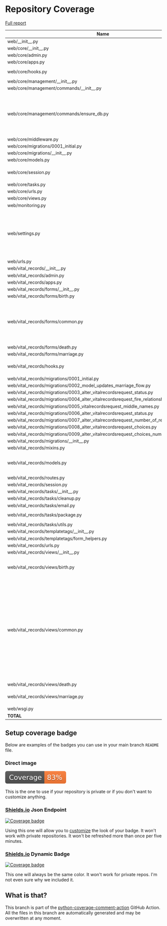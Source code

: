 # Repository Coverage

[Full report](https://htmlpreview.github.io/?https://github.com/Office-of-Digital-Services/cdt-ods-disaster-recovery/blob/python-coverage-comment-action-data/htmlcov/index.html)

| Name                                                                                            |    Stmts |     Miss |   Branch |   BrPart |   Cover |   Missing |
|------------------------------------------------------------------------------------------------ | -------: | -------: | -------: | -------: | ------: | --------: |
| web/\_\_init\_\_.py                                                                             |        5 |        2 |        0 |        0 |     60% |       5-7 |
| web/core/\_\_init\_\_.py                                                                        |        0 |        0 |        0 |        0 |    100% |           |
| web/core/admin.py                                                                               |       24 |       13 |        2 |        0 |     42% |     21-39 |
| web/core/apps.py                                                                                |        5 |        0 |        0 |        0 |    100% |           |
| web/core/hooks.py                                                                               |       11 |        4 |        0 |        0 |     64% |9-10, 14-15 |
| web/core/management/\_\_init\_\_.py                                                             |        0 |        0 |        0 |        0 |    100% |           |
| web/core/management/commands/\_\_init\_\_.py                                                    |        0 |        0 |        0 |        0 |    100% |           |
| web/core/management/commands/ensure\_db.py                                                      |      183 |        4 |       42 |        4 |     96% |73, 87-89, 99, 103->exit, 230->232, 306->310 |
| web/core/middleware.py                                                                          |        9 |        1 |        2 |        1 |     82% |        19 |
| web/core/migrations/0001\_initial.py                                                            |        7 |        0 |        0 |        0 |    100% |           |
| web/core/migrations/\_\_init\_\_.py                                                             |        0 |        0 |        0 |        0 |    100% |           |
| web/core/models.py                                                                              |        8 |        0 |        0 |        0 |    100% |           |
| web/core/session.py                                                                             |       25 |        5 |        4 |        2 |     76% |13-19, 25-26, 33 |
| web/core/tasks.py                                                                               |       15 |        2 |        0 |        0 |     87% |    60, 64 |
| web/core/urls.py                                                                                |        5 |        0 |        0 |        0 |    100% |           |
| web/core/views.py                                                                               |        9 |        0 |        2 |        0 |    100% |           |
| web/monitoring.py                                                                               |       12 |        0 |        4 |        0 |    100% |           |
| web/settings.py                                                                                 |      108 |        6 |       14 |        7 |     89% |52, 54, 56, 127->131, 139->142, 151, 267-268 |
| web/urls.py                                                                                     |       16 |        7 |        2 |        1 |     56% |     31-39 |
| web/vital\_records/\_\_init\_\_.py                                                              |        0 |        0 |        0 |        0 |    100% |           |
| web/vital\_records/admin.py                                                                     |        6 |        0 |        0 |        0 |    100% |           |
| web/vital\_records/apps.py                                                                      |        5 |        0 |        0 |        0 |    100% |           |
| web/vital\_records/forms/\_\_init\_\_.py                                                        |        0 |        0 |        0 |        0 |    100% |           |
| web/vital\_records/forms/birth.py                                                               |       24 |        0 |        0 |        0 |    100% |           |
| web/vital\_records/forms/common.py                                                              |       87 |       22 |       12 |        1 |     71% |194->exit, 266-273, 276-286, 289-297 |
| web/vital\_records/forms/death.py                                                               |       10 |        0 |        0 |        0 |    100% |           |
| web/vital\_records/forms/marriage.py                                                            |       21 |        0 |        0 |        0 |    100% |           |
| web/vital\_records/hooks.py                                                                     |       16 |        6 |        0 |        0 |     62% |10-11, 15-16, 20-21 |
| web/vital\_records/migrations/0001\_initial.py                                                  |        7 |        0 |        0 |        0 |    100% |           |
| web/vital\_records/migrations/0002\_model\_updates\_marriage\_flow.py                           |        4 |        0 |        0 |        0 |    100% |           |
| web/vital\_records/migrations/0003\_alter\_vitalrecordsrequest\_status.py                       |        5 |        0 |        0 |        0 |    100% |           |
| web/vital\_records/migrations/0004\_alter\_vitalrecordsrequest\_fire\_relationship.py           |        4 |        0 |        0 |        0 |    100% |           |
| web/vital\_records/migrations/0005\_vitalrecordsrequest\_middle\_names.py                       |        4 |        0 |        0 |        0 |    100% |           |
| web/vital\_records/migrations/0006\_alter\_vitalrecordsrequest\_status.py                       |        5 |        0 |        0 |        0 |    100% |           |
| web/vital\_records/migrations/0007\_alter\_vitalrecordsrequest\_number\_of\_records.py          |        4 |        0 |        0 |        0 |    100% |           |
| web/vital\_records/migrations/0008\_alter\_vitalrecordsrequest\_choices.py                      |        4 |        0 |        0 |        0 |    100% |           |
| web/vital\_records/migrations/0009\_alter\_vitalrecordsrequest\_choices\_number\_of\_records.py |        4 |        0 |        0 |        0 |    100% |           |
| web/vital\_records/migrations/\_\_init\_\_.py                                                   |        0 |        0 |        0 |        0 |    100% |           |
| web/vital\_records/mixins.py                                                                    |       74 |        2 |       12 |        1 |     94% |     13-14 |
| web/vital\_records/models.py                                                                    |       85 |        6 |        4 |        0 |     93% |86, 90, 94, 98, 102, 106 |
| web/vital\_records/routes.py                                                                    |       27 |        0 |        0 |        0 |    100% |           |
| web/vital\_records/session.py                                                                   |       26 |        0 |        6 |        0 |    100% |           |
| web/vital\_records/tasks/\_\_init\_\_.py                                                        |        0 |        0 |        0 |        0 |    100% |           |
| web/vital\_records/tasks/cleanup.py                                                             |       68 |        0 |       18 |        0 |    100% |           |
| web/vital\_records/tasks/email.py                                                               |       33 |        2 |        0 |        0 |     94% |     29-34 |
| web/vital\_records/tasks/package.py                                                             |      152 |        0 |        6 |        1 |     99% |  224->228 |
| web/vital\_records/tasks/utils.py                                                               |        7 |        0 |        0 |        0 |    100% |           |
| web/vital\_records/templatetags/\_\_init\_\_.py                                                 |        0 |        0 |        0 |        0 |    100% |           |
| web/vital\_records/templatetags/form\_helpers.py                                                |       10 |       10 |        2 |        0 |      0% |      1-13 |
| web/vital\_records/urls.py                                                                      |        4 |        0 |        0 |        0 |    100% |           |
| web/vital\_records/views/\_\_init\_\_.py                                                        |        0 |        0 |        0 |        0 |    100% |           |
| web/vital\_records/views/birth.py                                                               |       58 |       33 |        0 |        0 |     43% |16-28, 36-47, 54-60, 71-90 |
| web/vital\_records/views/common.py                                                              |      150 |       53 |        6 |        0 |     62% |60-63, 87-92, 95-98, 108-112, 115-122, 154-162, 174-182, 185-192, 195-200, 208-210, 214-225 |
| web/vital\_records/views/death.py                                                               |       24 |        7 |        0 |        0 |     71% |     12-24 |
| web/vital\_records/views/marriage.py                                                            |       39 |       26 |        0 |        0 |     33% |10-36, 44-57, 64-70 |
| web/wsgi.py                                                                                     |        6 |        6 |        0 |        0 |      0% |      8-16 |
|                                                                                       **TOTAL** | **1415** |  **217** |  **138** |   **18** | **84%** |           |


## Setup coverage badge

Below are examples of the badges you can use in your main branch `README` file.

### Direct image

[![Coverage badge](https://raw.githubusercontent.com/Office-of-Digital-Services/cdt-ods-disaster-recovery/python-coverage-comment-action-data/badge.svg)](https://htmlpreview.github.io/?https://github.com/Office-of-Digital-Services/cdt-ods-disaster-recovery/blob/python-coverage-comment-action-data/htmlcov/index.html)

This is the one to use if your repository is private or if you don't want to customize anything.

### [Shields.io](https://shields.io) Json Endpoint

[![Coverage badge](https://img.shields.io/endpoint?url=https://raw.githubusercontent.com/Office-of-Digital-Services/cdt-ods-disaster-recovery/python-coverage-comment-action-data/endpoint.json)](https://htmlpreview.github.io/?https://github.com/Office-of-Digital-Services/cdt-ods-disaster-recovery/blob/python-coverage-comment-action-data/htmlcov/index.html)

Using this one will allow you to [customize](https://shields.io/endpoint) the look of your badge.
It won't work with private repositories. It won't be refreshed more than once per five minutes.

### [Shields.io](https://shields.io) Dynamic Badge

[![Coverage badge](https://img.shields.io/badge/dynamic/json?color=brightgreen&label=coverage&query=%24.message&url=https%3A%2F%2Fraw.githubusercontent.com%2FOffice-of-Digital-Services%2Fcdt-ods-disaster-recovery%2Fpython-coverage-comment-action-data%2Fendpoint.json)](https://htmlpreview.github.io/?https://github.com/Office-of-Digital-Services/cdt-ods-disaster-recovery/blob/python-coverage-comment-action-data/htmlcov/index.html)

This one will always be the same color. It won't work for private repos. I'm not even sure why we included it.

## What is that?

This branch is part of the
[python-coverage-comment-action](https://github.com/marketplace/actions/python-coverage-comment)
GitHub Action. All the files in this branch are automatically generated and may be
overwritten at any moment.
